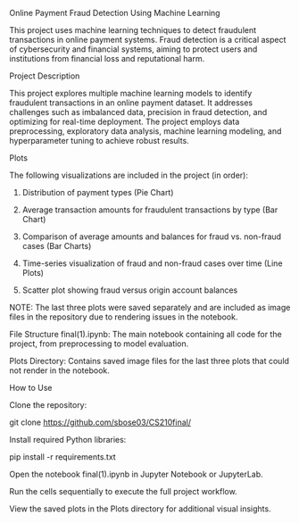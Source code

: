 Online Payment Fraud Detection Using Machine Learning


This project uses machine learning techniques to detect fraudulent transactions in online payment systems. Fraud detection is a critical aspect of cybersecurity and financial systems, aiming to protect users and institutions from financial loss and reputational harm.

Project Description

This project explores multiple machine learning models to identify fraudulent transactions in an online payment dataset. It addresses challenges such as imbalanced data, precision in fraud detection, and optimizing for real-time deployment. The project employs data preprocessing, exploratory data analysis, machine learning modeling, and hyperparameter tuning to achieve robust results.

Plots

The following visualizations are included in the project (in order):

1. Distribution of payment types (Pie Chart)

2. Average transaction amounts for fraudulent transactions by type (Bar Chart)

3. Comparison of average amounts and balances for fraud vs. non-fraud cases (Bar Charts)

4. Time-series visualization of fraud and non-fraud cases over time (Line Plots)

5. Scatter plot showing fraud versus origin account balances

NOTE: The last three plots were saved separately and are included as image files in the repository due to rendering issues in the notebook.

File Structure
final(1).ipynb: The main notebook containing all code for the project, from preprocessing to model evaluation.

Plots Directory: Contains saved image files for the last three plots that could not render in the notebook.

How to Use

Clone the repository:

git clone https://github.com/sbose03/CS210final/

Install required Python libraries:

pip install -r requirements.txt  

Open the notebook final(1).ipynb in Jupyter Notebook or JupyterLab.

Run the cells sequentially to execute the full project workflow.

View the saved plots in the Plots directory for additional visual insights.


